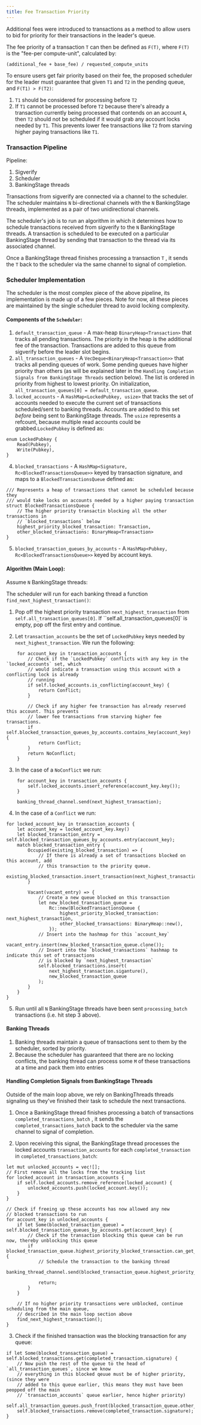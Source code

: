 ```yaml
---
title: Fee Transaction Priority
---
```


Additional fees were introduced to transactions as a method to allow users to bid for priority for
their transactions in the leader's queue.

The fee priority of a transaction `T` can then be defined as `F(T)`, where `F(T)` is the "fee-per
compute-unit", calculated by:

`(additional_fee + base_fee) / requested_compute_units`

To ensure users get fair priority based on their fee, the proposed scheduler for the leader must
guarantee that given `T1` and `T2` in the pending queue, and `F(T1) > F(T2)`:

1. `T1` should be considered for processing before `T2`
2. If `T1` cannot be processed before `T2` because there's already a transaction currently being
processed that contends on an account `A`, then `T2` should not be scheduled if it would grab
any account locks needed by `T1`. This prevents lower fee transactions like `T2` from starving
higher paying transactions like `T1`.


### Transaction Pipeline

Pipeline:
1. Sigverify
2. Scheduler
3. BankingStage threads

Transactions from sigverify are connected via a channel to the scheduler. The scheduler maintains
`N` bi-directional channels with the `N` BankingStage threads, implemented as a pair of two
unidirectional channels.

The scheduler's job is to run an algorithm in which it determines how to schedule transactions
received from sigverify to the `N` BankingStage threads. A transaction is scheduled to be executed
on a particular BankingStage thread by sending that transaction to the thread via its associated
channel.

Once a BankingStage thread finishes processing a transaction `T` , it sends the `T` back
to the scheduler via the same channel to signal of completion.

### Scheduler Implementation

The scheduler is the most complex piece of the above pipeline, its implementation is made up of a
few pieces. Note for now, all these pieces are maintained by the single scheduler thread to avoid
locking complexity.

#### Components of the `Scheduler`:

1. `default_transaction_queue` - A max-heap `BinaryHeap<Transaction>` that tracks all pending transactions.
The priority in the heap is the additional fee of the transaction. Transactions are added to this queue
from sigverify before the leader slot begins.
2. `all_transaction_queues` - A `VecDeque<BinaryHeap<Transaction>>` that tracks all pending queues of work.
Some pending queues have higher priority than others (as will be explained later in the `Handling Completion Signals from BankingStage Threads` section below). The list is ordered in priority from highest to lowest priority. On
initialization, `all_transaction_queues[0] = default_transaction_queue`.
3. `locked_accounts` - A `HashMap<LockedPubkey, usize>` that tracks the set of accounts needed to execute the
current set of transactions scheduled/sent to banking threads. Accounts are added to this set
*before* being sent to BankingStage threads. The `usize` represents a refcount, because multiple read
accounts could be grabbed.`LockedPubkey` is defined as:
```
enum LockedPubkey {
    Read(Pubkey),
    Write(Pubkey),
}
```
4. `blocked_transactions` -  A `HashMap<Signature, Rc<BlockedTransactionsQueue>>` keyed by
transaction signature, and maps to a `BlockedTransactionsQueue` defined as:
```
/// Represents a heap of transactions that cannot be scheduled because they
/// would take locks on accounts needed by a higher paying transaction
struct BlockedTransactionsQueue {
    // The higher priority transactin blocking all the other transactions in
    // `blocked_transactions` below
    highest_priority_blocked_transaction: Transaction,
    other_blocked_transactions: BinaryHeap<Transaction>
}
```
5. `blocked_transaction_queues_by_accounts` - A `HashMap<Pubkey, Rc<BlockedTransactionsQueue>>` keyed by
account keys.

#### Algorithm (Main Loop):

Assume `N` BankingStage threads:

The scheduler will run for each banking thread a function `find_next_highest_transaction()`:

1. Pop off the highest priority transaction `next_highest_transaction` from `self.all_transaction_queues[0]`.
If ``self.all_transaction_queues[0]` is empty, pop off the first entry and continue.

2. Let `transaction_accounts` be the set of `LockedPubkey` keys needed by
`next_highest_transaction`. We run the following:

```
    for account_key in transaction_accounts {
        // Check if the `LockedPubkey` conflicts with any key in the `locked_accounts` set, which
        // would indicate a transaction using this account with a conflicting lock is already
        // running
        if self.locked_accounts.is_conflicting(account_key) {
            return Conflict;
        }

        // Check if any higher fee transaction has already reserved this account. This prevents
        // lower fee transactions from starving higher fee transactions.
        if self.blocked_transaction_queues_by_accounts.contains_key(account_key) {
            return Conflict;
        }
        return NoConflict;
    }
```

3. In the case of a `NoConflict` we run:

```
    for account_key in transaction_accounts {
        self.locked_accounts.insert_reference(account_key.key());
    }

    banking_thread_channel.send(next_highest_transaction);
```

4. In the case of a `Conflict` we run:

```
for locked_account_key in transaction_accounts {
    let account_key = locked_account_key.key()
    let blocked_transaction_entry = self.blocked_transaction_queues_by_accounts.entry(account_key);
    match blocked_transaction_entry {
        Occupied(existing_blocked_transaction) => {
            // If there is already a set of transactions blocked on this account, add
            // this transaction to the priority queue.
            existing_blocked_transaction.insert_transaction(next_highest_transaction);
        }

        Vacant(vacant_entry) => {
            // Create a new queue blocked on this transaction
            let new_blocked_transaction_queue =
                Rc::new(BlockedTransactionsQueue {
                    highest_priority_blocked_transaction: next_highest_transaction,
                    other_blocked_transactions: BinaryHeap::new(),
                });
            // Insert into the hashmap for this `account_key`
            vacant_entry.insert(new_blocked_transaction_queue.clone());
            // Insert into the `blocked_transactions` hashmap to indicate this set of transactions
            // is blocked by `next_highest_transaction`
            self.blocked_transactions.insert(
                next_highest_transaction.siganture(),
                new_blocked_transaction_queue
            );
        }
    }
}
```

5. Run until all `N` BankingStage threads have been sent `processing_batch` transactions (i.e. hit step 3 above).

#### Banking Threads
1. Banking threads maintain a queue of transactions sent to them by the scheduler, sorted by priority.
2. Because the scheduler has guaranteed that there are no locking conflicts, the banking thread can process
some `M` of these transactions at a time and pack them into entries

#### Handling Completion Signals from BankingStage Threads

Outside of the main loop above, we rely on BankingThreads threads signaling us they've finished their
task to schedule the next transactions.

1. Once a BankingStage thread finishes processing a batch of transactions `completed_transactions_batch` ,
it sends the `completed_transactions_batch` back to the scheduler via the same channel to signal of completion.

2. Upon receiving this signal, the BankingStage thread processes the locked accounts
`transaction_accounts` for each `completed_transaction` in `completed_transactions_batch`:
```
let mut unlocked_accounts = vec![];
// First remove all the locks from the tracking list
for locked_account in transaction_accounts {
    if self.locked_accounts.remove_reference(locked_account) {
        unlocked_accounts.push(locked_account.key());
    }
}

// Check if freeing up these accounts has now allowed any new
// blocked transactions to run
for account_key in unlocked_accounts {
    if let Some(blocked_transaction_queue) = self.blocked_transaction_queues_by_accounts.get(account_key) {
        // Check if the transaction blocking this queue can be run now, thereby unblocking this queue
        if blocked_transaction_queue.highest_priority_blocked_transaction.can_get_locks() {
            // Schedule the transaction to the banking thread
            banking_thread_channel.send(blocked_transaction_queue.highest_priority_blocked_transaction);

            return;
        }
    }

    // If no higher priority transactions were unblocked, continue scheduling from the main queue,
    // described in the main loop section above
    find_next_highest_transaction();
}
```

3. Check if the finished transaction was the blocking transaction for any queue:

```
if let Some(blocked_transaction_queue) = self.blocked_transactions.get(completed_transaction.signature) {
    // Now push the rest of the queue to the head of `all_transaction_queues`, since we know
    // everything in this blocked qeuue must be of higher priority, (since they were
    // added to this queue earlier, this means they must have been peopped off the main
    // `transaction_accounts` queue earlier, hence higher priority)
    self.all_transaction_queues.push_front(blocked_transaction_queue.other_blocked_transactions);
    self.blocked_transactions.remove(completed_transaction.signature);
}
```